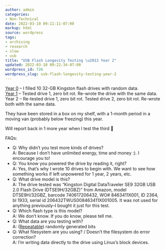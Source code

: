 ```yaml
---
author: admin
categories:
- Non-Technical
date: 2022-03-10 09:11:11-07:00
markup: html
source: wordpress
tags:
- archiving
- research
- slow
- usb
title: "USB Flash Longevity Testing \u2013 Year 2"
updated: 2022-03-10 09:22:34-07:00
wordpress_id: 726
wordpress_slug: usb-flash-longevity-testing-year-2
---
```

[Year 0][1] – I filled 10 32-GB Kingston flash drives with random data.  
[Year 1][2] – Tested drive 1, zero bit rot. Re-wrote the drive with the same data.  
Year 2 – Re-tested drive 1, zero bit rot. Tested drive 2, zero bit rot. Re-wrote both with the same data.

They have been stored in a box on my shelf, with a 1-month period in a moving van (probably below freezing) this year.

Will report back in 1 more year when I test the third 🙂

FAQs:

-   Q: Why didn’t you test more kinds of drives?  
    A: Because I don’t have unlimited energy, time and money :). I encourage you to!
-   Q: You know you powered the drive by reading it, right?  
    A: Yes, that’s why I wrote 10 drives to begin with. We want to see how something works if left unpowered for 1 year, 2 years, etc.
-   Q: What drive model is this?  
    A: The drive tested was “Kingston Digital DataTraveler SE9 32GB USB 2.0 Flash Drive (DTSE9H/32GBZ)” from Amazon, model DTSE9H/32GBZ, barcode 740617206432, WO# 8463411X001, ID 2364, bl 1933, serial id 206432TWUS008463411X001005. It was not used for anything previously–I bought it just for this test.
-   Q: Which flash type is this model?  
    A: We don’t know. If you do know, please tell me.
-   Q: What data are you testing with?  
    A: ([Repeatable][3]) randomly generated bits
-   Q: What filesystem are you using? / Doesn’t the filesystem do error correction?  
    A: I’m writing data directly to the drive using Linux’s block devices.

[1]: https://www.reddit.com/r/DataHoarder/comments/e3nb2r/longterm_reliability_testing/
[2]: https://www.reddit.com/r/DataHoarder/comments/lwgsdr/research_flash_media_longevity_testing_1_year/
[3]: https://github.com/za3k/short-programs#prng
